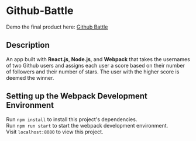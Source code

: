 # Github-Battle

Demo the final product here: [Github Battle](http://jeffreyxchan.github.io/Github-Battle/ "Github Battle")

## Description
An app built with **React.js**, **Node.js**, and **Webpack** that takes the usernames of two Github users and assigns each user a score based on their number of followers and their number of stars. The user with the higher score is deemed the winner.

## Setting up the Webpack Development Environment
Run `npm install` to install this project's dependencies.  
Run `npm run start` to start the webpack development environment.  
Visit `localhost:8080` to view this project.
